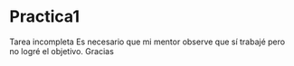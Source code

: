 # Practica1
Tarea incompleta
Es necesario que mi mentor observe que sí trabajé pero no logré el objetivo. Gracias
